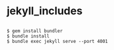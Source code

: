 # jekyll_includes


## 
```
$ gem install bundler
$ bundle install
$ bundle exec jekyll serve --port 4001
```

